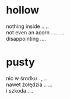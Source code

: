 # hollow

nothing inside .. ..  
not even an acorn . .. . ..  
disappointing ....  

# pusty

nic w środku . , ..  
nawet żołędzia .. ...  
i szkoda . ..  